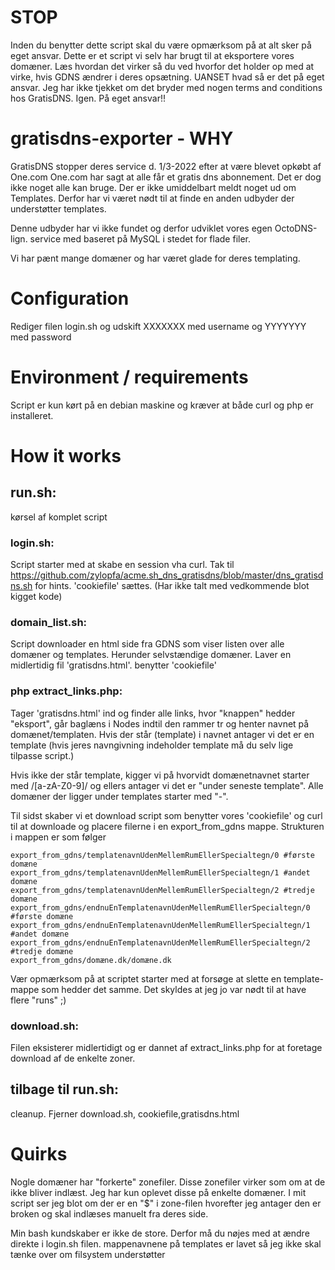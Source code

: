 # STOP
Inden du benytter dette script skal du være opmærksom på at alt sker på eget ansvar. Dette er et script vi selv har brugt til at eksportere vores domæner. Læs hvordan det virker så du ved hvorfor det holder op med at virke, hvis GDNS ændrer i deres opsætning.
UANSET hvad så er det på eget ansvar. Jeg har ikke tjekket om det bryder med nogen terms and conditions hos GratisDNS. Igen. På eget ansvar!!

# gratisdns-exporter - WHY

GratisDNS stopper deres service d. 1/3-2022 efter at være blevet opkøbt af One.com
One.com har sagt at alle får et gratis dns abonnement. Det er dog ikke noget alle kan bruge.
Der er ikke umiddelbart meldt noget ud om Templates. Derfor har vi været nødt til at finde en anden udbyder der understøtter templates.

Denne udbyder har vi ikke fundet og derfor udviklet vores egen OctoDNS-lign. service med baseret på MySQL i stedet for flade filer.

Vi har pænt mange domæner og har været glade for deres templating.

# Configuration
Rediger filen login.sh og udskift XXXXXXX med username og YYYYYYY med password

# Environment / requirements
Script er kun kørt på en debian maskine og kræver at både curl og php er installeret.

# How it works
## run.sh:
kørsel af komplet script

### login.sh:
Script starter med at skabe en session vha curl. Tak til https://github.com/zylopfa/acme.sh_dns_gratisdns/blob/master/dns_gratisdns.sh for hints. 'cookiefile' sættes. (Har ikke talt med vedkommende blot kigget kode)

### domain_list.sh:
Script downloader en html side fra GDNS som viser listen over alle domæner og templates. Herunder selvstændige domæner. Laver en midlertidig fil 'gratisdns.html'. benytter 'cookiefile'

### php extract_links.php:
Tager 'gratisdns.html' ind og finder alle links, hvor "knappen" hedder "eksport", går baglæns i Nodes indtil den rammer tr og henter navnet på domænet/templaten.
Hvis der står (template) i navnet antager vi det er en template (hvis jeres navngivning indeholder template må du selv lige tilpasse script.)

Hvis ikke der står template, kigger vi på hvorvidt domænetnavnet starter med /[a-zA-Z0-9]/ og ellers antager vi det er "under seneste template". Alle domæner der ligger under templates starter med "-".

Til sidst skaber vi et download script som benytter vores 'cookiefile' og curl til at downloade og placere filerne i en export_from_gdns mappe.
Strukturen i mappen er som følger
````
export_from_gdns/templatenavnUdenMellemRumEllerSpecialtegn/0 #første domæne
export_from_gdns/templatenavnUdenMellemRumEllerSpecialtegn/1 #andet domæne
export_from_gdns/templatenavnUdenMellemRumEllerSpecialtegn/2 #tredje domæne
export_from_gdns/endnuEnTemplatenavnUdenMellemRumEllerSpecialtegn/0 #første domæne
export_from_gdns/endnuEnTemplatenavnUdenMellemRumEllerSpecialtegn/1 #andet domæne
export_from_gdns/endnuEnTemplatenavnUdenMellemRumEllerSpecialtegn/2 #tredje domæne
export_from_gdns/domæne.dk/domæne.dk
````
Vær opmærksom på at scriptet starter med at forsøge at slette en template-mappe som hedder det samme. Det skyldes at jeg jo var nødt til at have flere "runs" ;)


### download.sh:
Filen eksisterer midlertidigt og er dannet af extract_links.php for at foretage download af de enkelte zoner.

## tilbage til run.sh:
cleanup. Fjerner download.sh, cookiefile,gratisdns.html

# Quirks
Nogle domæner har "forkerte" zonefiler. Disse zonefiler virker som om at de ikke bliver indlæst. Jeg har kun oplevet disse på enkelte domæner. I mit script ser jeg blot om der er en "$" i zone-filen hvorefter jeg antager den er broken og skal indlæses manuelt fra deres side.

Min bash kundskaber er ikke de store. Derfor må du nøjes med at ændre direkte i login.sh filen. mappenavnene på templates er lavet så jeg ikke skal tænke over om filsystem understøtter
